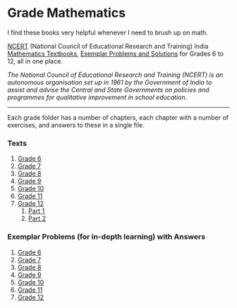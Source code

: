 # Grade Mathematics

I find these books very helpful whenever I need to brush up on math.

[NCERT](http://ncert.nic.in/) (National Council of Educational Research and Training) India [Mathematics Textbooks](http://ncert.nic.in/textbook/textbook.htm), [Exemplar Problems and Solutions](http://www.ncert.nic.in/exemplar/exemplar.html) for Grades 6 to 12, all in one place.

*The National Council of Educational Research and Training (NCERT) is an autonomous organisation set up in 1961 by the Government of India to assist and advise the Central and State Governments on policies and programmes for qualitative improvement in school education*.

---

Each grade folder has a number of chapters, each chapter with a number of exercises, and answers to these in a single file.

### Texts
1. [Grade 6](https://github.com/srigalibe/NCERT_India_Grade_Mathematics/tree/master/grade_6/text_book)
2. [Grade 7](https://github.com/srigalibe/NCERT_India_Grade_Mathematics/tree/master/grade_7/text_book)
3. [Grade 8](https://github.com/srigalibe/NCERT_India_Grade_Mathematics/tree/master/grade_8/text_book)
4. [Grade 9](https://github.com/srigalibe/NCERT_India_Grade_Mathematics/tree/master/grade_9/text_book)
5. [Grade 10](https://github.com/srigalibe/NCERT_India_Grade_Mathematics/tree/master/grade_10/text_book)
6. [Grade 11](https://github.com/srigalibe/NCERT_India_Grade_Mathematics/tree/master/grade_11/text_book)
7. [Grade 12](https://github.com/srigalibe/NCERT_India_Grade_Mathematics/tree/master/grade_12/text_book)
    1. [Part 1](https://github.com/srigalibe/NCERT_India_Grade_Mathematics/tree/master/grade_12/text_book/part_1)
    2. [Part 2](https://github.com/srigalibe/NCERT_India_Grade_Mathematics/tree/master/grade_12/text_book/part_2)


### Exemplar Problems (for in-depth learning) with Answers
1. [Grade 6](https://github.com/srigalibe/NCERT_India_Grade_Mathematics/tree/master/grade_6/exemplar_problems)
2. [Grade 7](https://github.com/srigalibe/NCERT_India_Grade_Mathematics/tree/master/grade_7/exemplar_problems)
3. [Grade 8](https://github.com/srigalibe/NCERT_India_Grade_Mathematics/tree/master/grade_8/exemplar_problems)
4. [Grade 9](https://github.com/srigalibe/NCERT_India_Grade_Mathematics/tree/master/grade_9/exemplar_problems)
5. [Grade 10](https://github.com/srigalibe/NCERT_India_Grade_Mathematics/tree/master/grade_10/exemplar_problems)
6. [Grade 11](https://github.com/srigalibe/NCERT_India_Grade_Mathematics/tree/master/grade_11/exemplar_problems)
7. [Grade 12](https://github.com/srigalibe/NCERT_India_Grade_Mathematics/tree/master/grade_12/exemplar_problems)
